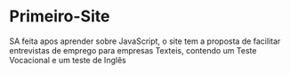 # Primeiro-Site
SA feita apos aprender sobre JavaScript, o site  tem a proposta de facilitar entrevistas de emprego para empresas Texteis, contendo um Teste Vocacional  e um teste de  Inglês
